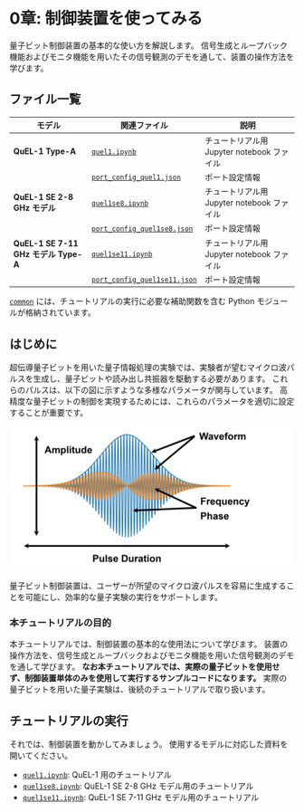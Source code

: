 # 0章: 制御装置を使ってみる

量子ビット制御装置の基本的な使い方を解説します。
信号生成とループバック機能およびモニタ機能を用いたその信号観測のデモを通して、装置の操作方法を学びます。

## ファイル一覧


| **モデル**              | **関連ファイル**             | **説明**                             |
|---------------------------|-----------------------------|--------------------------------------|
| **QuEL-1 Type-A**               | [`quel1.ipynb`](./quel1.ipynb)              | チュートリアル用 Jupyter notebook ファイル |
|                           | [`port_config_quel1.json`](./port_config_quel1.json)   | ポート設定情報                       |
| **QuEL-1 SE 2-8 GHz モデル** | [`quel1se8.ipynb`](./quel1se8.ipynb)           | チュートリアル用 Jupyter notebook ファイル |
|                           | [`port_config_quel1se8.json`](./port_config_quel1se8.json)| ポート設定情報                       |
| **QuEL-1 SE 7-11 GHz モデル Type-A** | [`quel1se11.ipynb`](./quel1se11.ipynb)          | チュートリアル用 Jupyter notebook ファイル |
|                           | [`port_config_quel1se11.json`](./port_config_quel1se11.json)| ポート設定情報                      |

[`common`](./common/) には、チュートリアルの実行に必要な補助関数を含む Python モジュールが格納されています。

## はじめに

超伝導量子ビットを用いた量子情報処理の実験では、実験者が望むマイクロ波パルスを生成し、量子ビットや読み出し共振器を駆動する必要があります。
これらのパルスは、以下の図に示すような多様なパラメータが関与しています。
高精度な量子ビットの制御を実現するためには、これらのパラメータを適切に設定することが重要です。

![pulse](../figs/ch0_pulse.jpg)

量子ビット制御装置は、ユーザーが所望のマイクロ波パルスを容易に生成することを可能にし、効率的な量子実験の実行をサポートします。

### **本チュートリアルの目的**

本チュートリアルでは、制御装置の基本的な使用法について学びます。
装置の操作方法を、信号生成とループバックおよびモニタ機能を用いた信号観測のデモを通して学びます。
**なお本チュートリアルでは、実際の量子ビットを使用せず、制御装置単体のみを使用して実行するサンプルコードになります。**
実際の量子ビットを用いた量子実験は、後続のチュートリアルで取り扱います。

## チュートリアルの実行

それでは、制御装置を動かしてみましょう。
使用するモデルに対応した資料を開いてください。

- [`quel1.ipynb`](./quel1.ipynb): QuEL-1 用のチュートリアル
- [`quel1se8.ipynb`](./quel1se8.ipynb): QuEL-1 SE 2-8 GHz モデル用のチュートリアル
- [`quel1se11.ipynb`](./quel1se11.ipynb): QuEL-1 SE 7-11 GHz モデル用のチュートリアル

